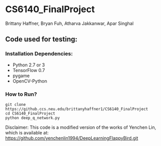 # CS6140_FinalProject
Brittany Haffner, Bryan Fuh, Atharva Jakkanwar, Apar Singhal

## Code used for testing:

### Installation Dependencies:
* Python 2.7 or 3
* TensorFlow 0.7
* pygame
* OpenCV-Python

### How to Run?
```
git clone 
https://github.ccs.neu.edu/brittanyhaffner1/CS6140_FinalProject
cd CS6140_FinalProject
python deep_q_network.py
```

Disclaimer:
This code is a modified version of the works of Yenchen Lin, which is available at: https://github.com/yenchenlin1994/DeepLearningFlappyBird.git
